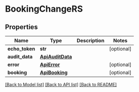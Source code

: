 # BookingChangeRS

## Properties
Name | Type | Description | Notes
------------ | ------------- | ------------- | -------------
**echo_token** | **str** |  | [optional] 
**audit_data** | [**ApiAuditData**](ApiAuditData.md) |  | 
**error** | [**ApiError**](ApiError.md) |  | [optional] 
**booking** | [**ApiBooking**](ApiBooking.md) |  | [optional] 

[[Back to Model list]](../README.md#documentation-for-models) [[Back to API list]](../README.md#documentation-for-api-endpoints) [[Back to README]](../README.md)


